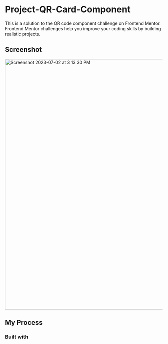 
# Project-QR-Card-Component

This is a solution to the QR code component challenge on Frontend Mentor. Frontend Mentor challenges help you improve your coding skills by building realistic projects.




## Screenshot

<img width="800" alt="Screenshot 2023-07-02 at 3 13 30 PM" src="https://github.com/Surjoyday/qr-code-componnet-challenge/assets/90568406/443a4cfa-4cdd-4415-95c5-f9f215167655">

## My Process

### Built with


